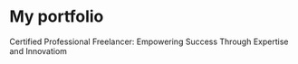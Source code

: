 # My portfolio
Certified Professional Freelancer: Empowering Success Through Expertise and Innovatiom
